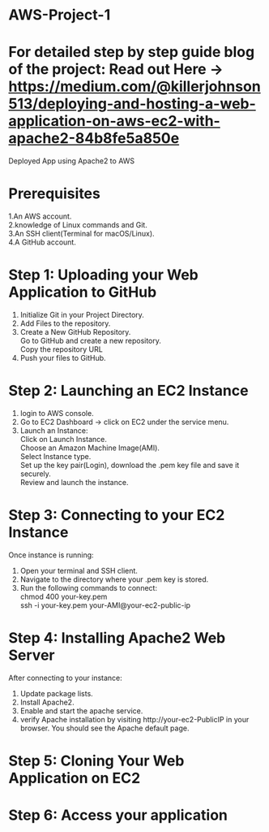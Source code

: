 # AWS-Project-1
# For detailed step by step guide blog of the project: Read out Here -> https://medium.com/@killerjohnson513/deploying-and-hosting-a-web-application-on-aws-ec2-with-apache2-84b8fe5a850e
Deployed App using Apache2 to AWS
# Prerequisites
1.An AWS account.  
2.knowledge of Linux commands and Git.  
3.An SSH client(Terminal for macOS/Linux).  
4.A GitHub account. 

# Step 1: Uploading your Web Application to GitHub  
1. Initialize Git in your Project Directory.  
2. Add Files to the repository.  
3. Create a New GitHub Repository.   
Go to GitHub and create a new repository.   
Copy the repository URL  
4. Push your files to GitHub.

# Step 2: Launching an EC2 Instance  
1. login to AWS console.  
2. Go to EC2 Dashboard -> click on EC2 under the service menu.  
3. Launch an Instance:  
Click on Launch Instance.  
Choose an Amazon Machine Image(AMI).  
Select Instance type.  
Set up the key pair(Login), download the .pem key file and save it securely.  
Review and launch the instance.

# Step 3: Connecting to your EC2 Instance  
Once instance is running:  
1. Open your terminal and SSH client.  
2. Navigate to the directory where your .pem key is stored.  
3. Run the following commands to connect:  
   chmod 400 your-key.pem  
   ssh -i your-key.pem your-AMI@your-ec2-public-ip
   
# Step 4: Installing Apache2 Web Server
After connecting to your instance:  
1. Update package lists.    
2. Install Apache2.  
3. Enable and start the apache service.
4. verify Apache installation by visiting http://your-ec2-PublicIP in your browser. You should see the Apache default page.

# Step 5: Cloning Your Web Application on EC2  
# Step 6: Access your application  



 

